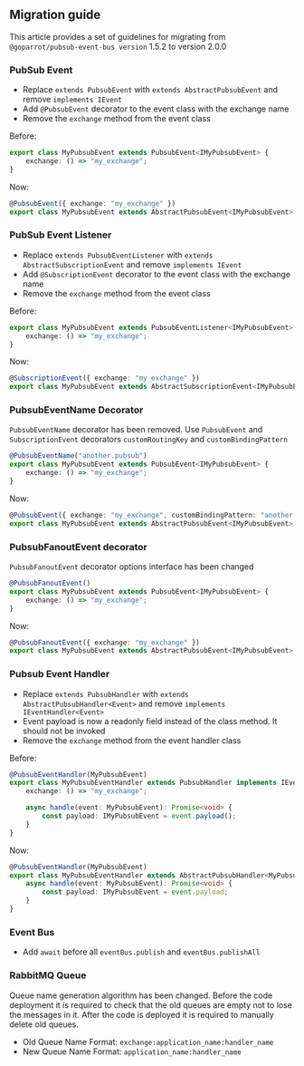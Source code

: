 ## Migration guide

This article provides a set of guidelines for migrating from `@goparrot/pubsub-event-bus version` 1.5.2 to version 2.0.0

### PubSub Event

- Replace `extends PubsubEvent` with `extends AbstractPubsubEvent` and remove `implements IEvent`
- Add `@PubsubEvent` decorator to the event class with the exchange name
- Remove the `exchange` method from the event class

Before:

```typescript
export class MyPubsubEvent extends PubsubEvent<IMyPubsubEvent> {
    exchange: () => "my_exchange";
}
```

Now:

```typescript
@PubsubEvent({ exchange: "my_exchange" })
export class MyPubsubEvent extends AbstractPubsubEvent<IMyPubsubEvent> {}
```

### PubSub Event Listener

- Replace `extends PubsubEventListener` with `extends AbstractSubscriptionEvent` and remove `implements IEvent`
- Add `@SubscriptionEvent` decorator to the event class with the exchange name
- Remove the `exchange` method from the event class

Before:

```typescript
export class MyPubsubEvent extends PubsubEventListener<IMyPubsubEvent> {
    exchange: () => "my_exchange";
}
```

Now:

```typescript
@SubscriptionEvent({ exchange: "my_exchange" })
export class MyPubsubEvent extends AbstractSubscriptionEvent<IMyPubsubEvent> {}
```

### PubsubEventName Decorator

`PubsubEventName` decorator has been removed. Use `PubsubEvent` and `SubscriptionEvent` decorators `customRoutingKey` and `customBindingPattern`

```typescript
@PubsubEventName("another.pubsub")
export class MyPubsubEvent extends PubsubEvent<IMyPubsubEvent> {
    exchange: () => "my_exchange";
}
```

Now:

```typescript
@PubsubEvent({ exchange: "my_exchange", customBindingPattern: "another.pubsub" })
export class MyPubsubEvent extends AbstractPubsubEvent<IMyPubsubEvent> {}
```

### PubsubFanoutEvent decorator

`PubsubFanoutEvent` decorator options interface has been changed

```typescript
@PubsubFanoutEvent()
export class MyPubsubEvent extends PubsubEvent<IMyPubsubEvent> {
    exchange: () => "my_exchange";
}
```

Now:

```typescript
@PubsubFanoutEvent({ exchange: "my_exchange" })
export class MyPubsubEvent extends AbstractPubsubEvent<IMyPubsubEvent> {}
```

### Pubsub Event Handler

- Replace `extends PubsubHandler` with `extends AbstractPubsubHandler<Event>` and remove `implements IEventHandler<Event>`
- Event payload is now a readonly field instead of the class method. It should not be invoked
- Remove the `exchange` method from the event handler class

Before:

```typescript
@PubsubEventHandler(MyPubsubEvent)
export class MyPubsubEventHandler extends PubsubHandler implements IEventHandler<MyPubsubEvent> {
    exchange: () => "my_exchange";

    async handle(event: MyPubsubEvent): Promise<void> {
        const payload: IMyPubsubEvent = event.payload();
    }
}
```

Now:

```typescript
@PubsubEventHandler(MyPubsubEvent)
export class MyPubsubEventHandler extends AbstractPubsubHandler<MyPubsubEvent> {
    async handle(event: MyPubsubEvent): Promise<void> {
        const payload: IMyPubsubEvent = event.payload;
    }
}
```

### Event Bus

- Add `await` before all `eventBus.publish` and `eventBus.publishAll`

### RabbitMQ Queue

Queue name generation algorithm has been changed. Before the code deployment it is required to check that the old queues are empty not to lose the messages in
it. After the code is deployed it is required to manually delete old queues.

- Old Queue Name Format: `exchange:application_name:handler_name`
- New Queue Name Format: `application_name:handler_name`
